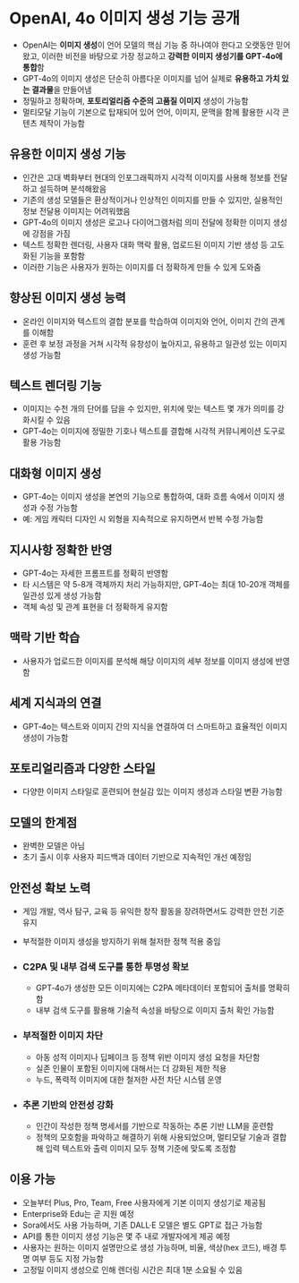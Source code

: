 # OpenAI, 4o 이미지 생성 기능 공개 


* OpenAI는 **이미지 생성**이 언어 모델의 핵심 기능 중 하나여야 한다고 오랫동안 믿어왔고, 이러한 비전을 바탕으로 가장 정교하고 **강력한 이미지 생성기를 GPT‑4o에 통합**함
* GPT‑4o의 이미지 생성은 단순히 아름다운 이미지를 넘어 실제로 **유용하고 가치 있는 결과물**을 만들어냄
* 정밀하고 정확하며, **포토리얼리즘 수준의 고품질 이미지** 생성이 가능함
* 멀티모달 기능이 기본으로 탑재되어 있어 언어, 이미지, 문맥을 함께 활용한 시각 콘텐츠 제작이 가능함

유용한 이미지 생성 기능
-------------

* 인간은 고대 벽화부터 현대의 인포그래픽까지 시각적 이미지를 사용해 정보를 전달하고 설득하며 분석해왔음
* 기존의 생성 모델들은 환상적이거나 인상적인 이미지를 만들 수 있지만, 실용적인 정보 전달용 이미지는 어려워했음
* GPT‑4o의 이미지 생성은 로고나 다이어그램처럼 의미 전달에 정확한 이미지 생성에 강점을 가짐
* 텍스트 정확한 렌더링, 사용자 대화 맥락 활용, 업로드된 이미지 기반 생성 등 고도화된 기능을 포함함
* 이러한 기능은 사용자가 원하는 이미지를 더 정확하게 만들 수 있게 도와줌

향상된 이미지 생성 능력
-------------

* 온라인 이미지와 텍스트의 결합 분포를 학습하여 이미지와 언어, 이미지 간의 관계를 이해함
* 훈련 후 보정 과정을 거쳐 시각적 유창성이 높아지고, 유용하고 일관성 있는 이미지 생성 가능함

텍스트 렌더링 기능
----------

* 이미지는 수천 개의 단어를 담을 수 있지만, 위치에 맞는 텍스트 몇 개가 의미를 강화시킬 수 있음
* GPT‑4o는 이미지에 정밀한 기호나 텍스트를 결합해 시각적 커뮤니케이션 도구로 활용 가능함

대화형 이미지 생성
----------

* GPT‑4o는 이미지 생성을 본연의 기능으로 통합하여, 대화 흐름 속에서 이미지 생성과 수정 가능함
* 예: 게임 캐릭터 디자인 시 외형을 지속적으로 유지하면서 반복 수정 가능함

지시사항 정확한 반영
-----------

* GPT‑4o는 자세한 프롬프트를 정확히 반영함
* 타 시스템은 약 5-8개 객체까지 처리 가능하지만, GPT‑4o는 최대 10-20개 객체를 일관성 있게 생성 가능함
* 객체 속성 및 관계 표현을 더 정확하게 유지함

맥락 기반 학습
--------

* 사용자가 업로드한 이미지를 분석해 해당 이미지의 세부 정보를 이미지 생성에 반영함

세계 지식과의 연결
----------

* GPT‑4o는 텍스트와 이미지 간의 지식을 연결하여 더 스마트하고 효율적인 이미지 생성이 가능함

포토리얼리즘과 다양한 스타일
---------------

* 다양한 이미지 스타일로 훈련되어 현실감 있는 이미지 생성과 스타일 변환 가능함

모델의 한계점
-------

* 완벽한 모델은 아님
* 초기 출시 이후 사용자 피드백과 데이터 기반으로 지속적인 개선 예정임

안전성 확보 노력
---------

* 게임 개발, 역사 탐구, 교육 등 유익한 창작 활동을 장려하면서도 강력한 안전 기준 유지
* 부적절한 이미지 생성을 방지하기 위해 철저한 정책 적용 중임
* ### C2PA 및 내부 검색 도구를 통한 투명성 확보

  + GPT‑4o가 생성한 모든 이미지에는 C2PA 메타데이터 포함되어 출처를 명확히 함
  + 내부 검색 도구를 활용해 기술적 속성을 바탕으로 이미지 출처 확인 가능함
* ### 부적절한 이미지 차단

  + 아동 성적 이미지나 딥페이크 등 정책 위반 이미지 생성 요청을 차단함
  + 실존 인물이 포함된 이미지에 대해서는 더 강화된 제한 적용
  + 누드, 폭력적 이미지에 대한 철저한 사전 차단 시스템 운영
* ### 추론 기반의 안전성 강화

  + 인간이 작성한 정책 명세서를 기반으로 작동하는 추론 기반 LLM을 훈련함
  + 정책의 모호함을 파악하고 해결하기 위해 사용되었으며, 멀티모달 기술과 결합해 입력 텍스트와 출력 이미지 모두 정책 기준에 맞도록 조정함

이용 가능
-----

* 오늘부터 Plus, Pro, Team, Free 사용자에게 기본 이미지 생성기로 제공됨
* Enterprise와 Edu는 곧 지원 예정
* Sora에서도 사용 가능하며, 기존 DALL·E 모델은 별도 GPT로 접근 가능함
* API를 통한 이미지 생성 기능은 몇 주 내로 개발자에게 제공 예정
* 사용자는 원하는 이미지 설명만으로 생성 가능하며, 비율, 색상(hex 코드), 배경 투명 여부 등도 지정 가능함
* 고정밀 이미지 생성으로 인해 렌더링 시간은 최대 1분 소요될 수 있음
